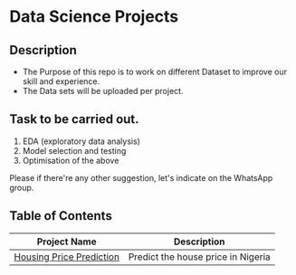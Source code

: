# Data Science Projects

## Description

* The Purpose of this repo is to work on different Dataset to improve our skill and experience.
* The Data sets will be uploaded per project.

## Task to be carried out.

1. EDA (exploratory data analysis)
2. Model selection and testing
3. Optimisation of the above 

Please if there're any other suggestion, let's indicate on the WhatsApp group.

## Table of Contents
Project Name | Description |
|---|---|
| [Housing Price Prediction]() | Predict the house price in Nigeria |